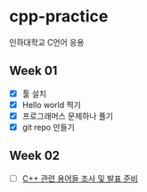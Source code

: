 # cpp-practice
인하대학교 C언어 응용 

## Week 01
- [x] 툴 설치
- [x] Hello world 찍기
- [x] 프로그래머스 문제하나 풀기
- [x] git repo 만들기

## Week 02
- [ ] [C++ 관련 용어들 조사 및 발표 준비](https://github.com/relopen/cpp-practice/blob/master/week02/Assignment.md)
